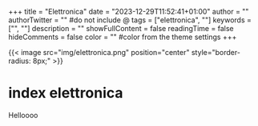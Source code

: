 +++
title = "Elettronica"
date = "2023-12-29T11:52:41+01:00"
author = ""
authorTwitter = "" #do not include @
tags = ["elettronica", ""]
keywords = ["", ""]
description = ""
showFullContent = false
readingTime = false
hideComments = false
color = "" #color from the theme settings
+++

{{< image src="img/elettronica.png" position="center" style="border-radius: 8px;" >}}

# index elettronica

Helloooo
